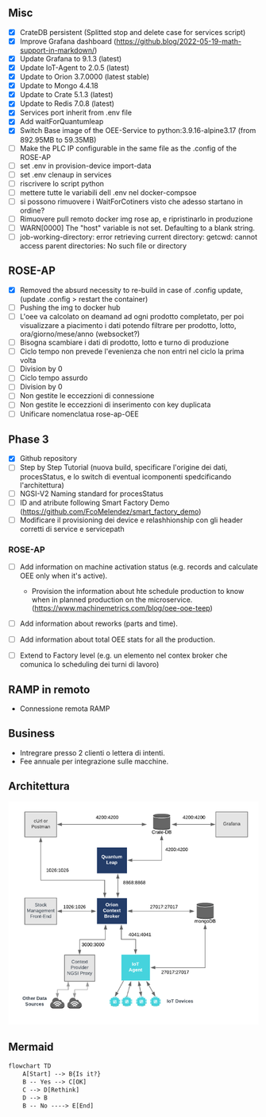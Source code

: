 ## Misc
- [x] CrateDB persistent (Splitted stop and delete case for services script)
- [x] Improve Grafana dashboard (https://github.blog/2022-05-19-math-support-in-markdown/)
- [x] Update Grafana to 9.1.3 (latest)
- [x] Update IoT-Agent to 2.0.5 (latest)
- [x] Update to Orion 3.7.0000 (latest stable)
- [x] Update to Mongo 4.4.18
- [x] Update to Crate 5.1.3 (latest)
- [x] Update to Redis 7.0.8 (latest)
- [x] Services port inherit from .env file
- [x] Add waitForQuantumleap
- [x] Switch Base image of the OEE-Service to python:3.9.16-alpine3.17 (from 892.95MB to 59.35MB)
- [ ] Make the PLC IP configurable in the same file as the .config of the ROSE-AP
- [ ] set .env in provision-device import-data
- [ ] set .env clenaup in services
- [ ] riscrivere lo script python
- [ ] mettere tutte le variabili dell .env nel docker-compsoe
- [ ] si possono rimuovere i WaitForCotiners visto che adesso startano in ordine?
- [ ] Rimuovere pull remoto docker img rose ap, e ripristinarlo in produzione
- [ ] WARN[0000] The "host" variable is not set. Defaulting to a blank string.
- [ ] job-working-directory: error retrieving current directory: getcwd: cannot access parent directories: No such file or directory
## ROSE-AP
- [x] Removed the absurd necessity to re-build in case of .config update, (update .config > restart the container)
- [ ] Pushing the img to docker hub
- [ ] L'oee va calcolato on deamand ad ogni prodotto completato, per poi visualizzare a piacimento i dati potendo filtrare per prodotto, lotto, ora/giorno/mese/anno (websocket?)
- [ ] Bisogna scambiare i dati di prodotto, lotto e turno di produzione
- [ ] Ciclo tempo non prevede l'evenienza che non entri nel ciclo la prima volta
- [ ] Division by 0
- [ ] Ciclo tempo assurdo
- [ ] Division by 0
- [ ] Non gestite le eccezzioni di connessione
- [ ] Non gestite le eccezzioni di inserimento con key duplicata
- [ ] Unificare nomenclatua rose-ap-OEE

## Phase 3
- [x] Github repository
- [ ] Step by Step Tutorial (nuova build, specificare l'origine dei dati, procesStatus, e lo switch di eventual icomponenti spedcificando l'architettura)
- [ ] NGSI-V2 Naming standard for procesStatus
- [ ] ID and atribute following Smart Factory Demo (https://github.com/FcoMelendez/smart_factory_demo)
- [ ] Modificare il provisioning dei device e relashhionship con gli header corretti di service e servicepath

### ROSE-AP
- [ ] Add information on machine activation status (e.g. records and calculate OEE only when it's active).
	- Provision the information about hte schedule production to know when in planned production on the microservice. (https://www.machinemetrics.com/blog/oee-ooe-teep)
- [ ] Add information about reworks (parts and time).
- [ ] Add information about total OEE stats for all the production.
- [ ] Extend to Factory level (e.g. un elemento nel contex broker che comunica lo scheduling dei turni di lavoro)


## RAMP in remoto
- Connessione remota RAMP

## Business
- Intregrare presso 2 clienti o lettera di intenti.
- Fee annuale per integrazione sulle macchine.

## Architettura
![Architettura](img/architettura.png)

## Mermaid
```mermaid
flowchart TD
    A[Start] --> B{Is it?}
    B -- Yes --> C[OK]
    C --> D[Rethink]
    D --> B
    B -- No ----> E[End]
```
